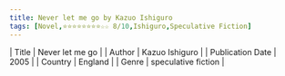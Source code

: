 ```yaml
---
title: Never let me go by Kazuo Ishiguro
tags: [Novel,⭐⭐⭐⭐⭐⭐⭐⭐☆☆ 8/10,Ishiguro,Speculative Fiction]
---     
```

| Title | Never let me go  |
| Author |  Kazuo Ishiguro  |
| Publication Date | 2005   |
| Country | England |
| Genre | speculative fiction  |
        